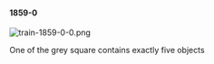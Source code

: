 #### 1859-0
![train-1859-0-0.png](https://github.com/lil-lab/nlvr/raw/master/nlvr/train/images/5/train-1859-0-0.png "train-1859-0-0.png")

One of the grey square contains exactly five objects